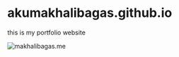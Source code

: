 # akumakhalibagas.github.io
 this is my portfolio website



![makhalibagas.me](https://user-images.githubusercontent.com/53173709/101270196-6812df00-37a9-11eb-9c6c-9b5e86343e40.png)
